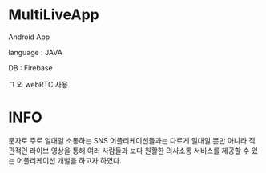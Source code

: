# MultiLiveApp

Android App

language : JAVA

DB : Firebase

그 외 webRTC 사용




# INFO
문자로 주로 일대일 소통하는 SNS 어플리케이션들과는 다르게
일대일 뿐만 아니라 직관적인 라이브 영상을 통해 여러 사람들과
보다 원활한 의사소통 서비스를 제공할 수 있는 어플리케이션 개발을 하고자 하였다.


